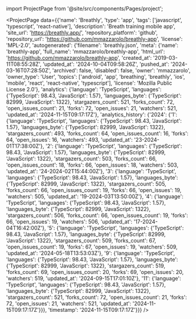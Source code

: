
import ProjectPage from '@site/src/components/Pages/project';

<ProjectPage
    data={{'name': 'Breathly', 'type': 'app', 'tags': ['javascript', 'typescript', 'react-native'], 'description': 'Breath training mobile app', 'site_url': 'https://breathly.app/', 'repository_platform': 'github', 'repository_url': 'https://github.com/mmazzarolo/breathly-app', 'license': 'MPL-2.0', 'autogenerated': {'filename': 'breathly.json', 'meta': {'name': 'breathly-app', 'full_name': 'mmazzarolo/breathly-app', 'html_url': 'https://github.com/mmazzarolo/breathly-app', 'created_at': '2019-03-11T08:55:28Z', 'updated_at': '2024-10-04T09:58:26Z', 'pushed_at': '2024-03-16T07:28:50Z', 'archived': false, 'disabled': false, 'owner': 'mmazzarolo', 'owner_type': 'User', 'topics': ['android', 'app', 'breathing', 'breathly', 'ios', 'mobile', 'react', 'react-native', 'typescript'], 'license': 'Mozilla Public License 2.0'}, 'analytics': {'language': 'TypeScript', 'languages': {'TypeScript': 98.43, 'JavaScript': 1.57}, 'languages_byte': {'TypeScript': 82999, 'JavaScript': 1322}, 'stargazers_count': 521, 'forks_count': 72, 'open_issues_count': 21, 'forks': 72, 'open_issues': 21, 'watchers': 521, 'updated_at': '2024-11-15T09:17:17Z'}, 'analytics_history': {'2024': {'1': {'language': 'TypeScript', 'languages': {'TypeScript': 98.43, 'JavaScript': 1.57}, 'languages_byte': {'TypeScript': 82999, 'JavaScript': 1322}, 'stargazers_count': 493, 'forks_count': 64, 'open_issues_count': 16, 'forks': 64, 'open_issues': 16, 'watchers': 493, 'updated_at': '23-2024-01T17:38:00Z'}, '2': {'language': 'TypeScript', 'languages': {'TypeScript': 98.43, 'JavaScript': 1.57}, 'languages_byte': {'TypeScript': 82999, 'JavaScript': 1322}, 'stargazers_count': 503, 'forks_count': 66, 'open_issues_count': 18, 'forks': 66, 'open_issues': 18, 'watchers': 503, 'updated_at': '24-2024-02T15:44:00Z'}, '3': {'language': 'TypeScript', 'languages': {'TypeScript': 98.43, 'JavaScript': 1.57}, 'languages_byte': {'TypeScript': 82999, 'JavaScript': 1322}, 'stargazers_count': 505, 'forks_count': 66, 'open_issues_count': 19, 'forks': 66, 'open_issues': 19, 'watchers': 505, 'updated_at': '19-2024-03T13:50:00Z'}, '4': {'language': 'TypeScript', 'languages': {'TypeScript': 98.43, 'JavaScript': 1.57}, 'languages_byte': {'TypeScript': 82999, 'JavaScript': 1322}, 'stargazers_count': 506, 'forks_count': 66, 'open_issues_count': 19, 'forks': 66, 'open_issues': 19, 'watchers': 506, 'updated_at': '17-2024-04T16:42:00Z'}, '5': {'language': 'TypeScript', 'languages': {'TypeScript': 98.43, 'JavaScript': 1.57}, 'languages_byte': {'TypeScript': 82999, 'JavaScript': 1322}, 'stargazers_count': 509, 'forks_count': 67, 'open_issues_count': 19, 'forks': 67, 'open_issues': 19, 'watchers': 509, 'updated_at': '2024-05-18T13:53:03Z'}, '9': {'language': 'TypeScript', 'languages': {'TypeScript': 98.43, 'JavaScript': 1.57}, 'languages_byte': {'TypeScript': 82999, 'JavaScript': 1322}, 'stargazers_count': 519, 'forks_count': 69, 'open_issues_count': 20, 'forks': 69, 'open_issues': 20, 'watchers': 519, 'updated_at': '2024-09-15T17:01:10Z'}, '11': {'language': 'TypeScript', 'languages': {'TypeScript': 98.43, 'JavaScript': 1.57}, 'languages_byte': {'TypeScript': 82999, 'JavaScript': 1322}, 'stargazers_count': 521, 'forks_count': 72, 'open_issues_count': 21, 'forks': 72, 'open_issues': 21, 'watchers': 521, 'updated_at': '2024-11-15T09:17:17Z'}}}, 'timestamp': '2024-11-15T09:17:17Z'}}}
/>
